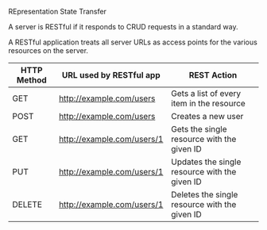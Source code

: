 REpresentation
State
Transfer

A server is RESTful if it responds to CRUD requests in a standard way.

A RESTful application treats all server URLs as access points for the various resources on the server.

| HTTP Method | URL used by RESTful app    | REST Action                                        |
| ----------- | -------------------------- | --------------------------------------------- |
| GET         | http://example.com/users   | Gets a list of every item in the resource     |
| POST        | http://example.com/users   | Creates a new user                            |
| GET         | http://example.com/users/1 | Gets the single resource with the given ID    |
| PUT         | http://example.com/users/1 | Updates the single resource with the given ID |
| DELETE      | http://example.com/users/1 |      Deletes the single resource with the given ID                                         |                                               |

